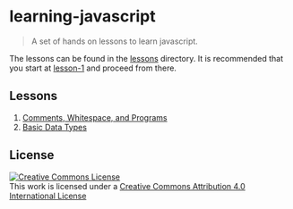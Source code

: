 # learning-javascript
> A set of hands on lessons to learn javascript.

The lessons can be found in the [lessons](lessons) directory.  It is recommended that you start at [lesson-1](lessons/lesson-1-comments-whitespace-programs.js) and proceed from there.

## Lessons

1. [Comments, Whitespace, and Programs](lessons/lesson-1-comments-whitespace-programs.js)
1. [Basic Data Types](lessons/lesson-2-basic-data-types.js)

## License
<a rel="license" href="http://creativecommons.org/licenses/by/4.0/"><img alt="Creative Commons License" style="border-width:0" src="https://i.creativecommons.org/l/by/4.0/88x31.png" /></a><br />This work is licensed under a <a rel="license" href="http://creativecommons.org/licenses/by/4.0/">Creative Commons Attribution 4.0 International License</a>
